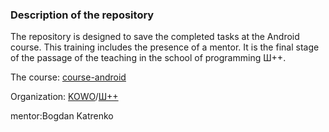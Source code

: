 ### Description of the repository ###

The repository is designed to save the completed tasks at the Android course. This training 
includes the presence of a mentor. It is the final stage of the passage of the teaching in 
the school of programming Ш++.

The course: [course-android](https://github.com/shpp-android/course-android)

Organization: [KOWO](http://programming.kr.ua/en)/[Ш++](http://programming.kr.ua/en)

mentor:Bogdan Katrenko
